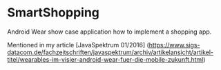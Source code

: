 # SmartShopping
Android Wear show case application how to implement a shopping app.

Mentioned in my article [JavaSpektrum 01/2016] (https://www.sigs-datacom.de/fachzeitschriften/javaspektrum/archiv/artikelansicht/artikel-titel/wearables-im-visier-android-wear-fuer-die-mobile-zukunft.html)
